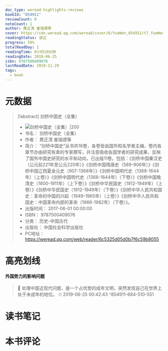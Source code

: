 ```yaml
---
doc_type: weread-highlights-reviews
bookId: "854911"
reviewCount: 0
noteCount: 1
author: 费正清 崔瑞德等
cover: https://cdn.weread.qq.com/weread/cover/6/YueWen_854911/t7_YueWen_854911.jpg
readingStatus: 读过
progress: 59%
totalReadDay: 1
readingTime: 0小时10分钟
readingDate: 2019-06-25
isbn: 9787500409076
lastReadDate: 2019-11-29
tags:
  - book
---
```

# 元数据
> [!abstract] 剑桥中国史（全集）
> - ![ 剑桥中国史（全集）|200](https://cdn.weread.qq.com/weread/cover/6/YueWen_854911/t7_YueWen_854911.jpg)
> - 书名： 剑桥中国史（全集）
> - 作者： 费正清 崔瑞德等
> - 简介： “剑桥中国史”丛书共16卷，各卷皆由国外知名学者主编，卷内各章节亦由研究有素的专家撰写，并注意吸收各国学者的研究成果，反映了国外中国史研究的水平和动向，已出版11卷。包括：《剑桥中国秦汉史（公元前221年至公元220年）》《剑桥中国隋唐史（589-906年）》《剑桥中国辽西夏金元史（907-1368年）》《剑桥中国明代史（1368-1644年）（上卷）》《剑桥中国明代史（1368-1644年）（下卷）》《剑桥中国晚清史（1800-1911年）（上下卷）》《剑桥中华民国史（1912-1949年）（上卷）》《剑桥中华民国史（1912-1949年）（下卷）》《剑桥中华人民共和国史：革命的中国的兴起（1949-1965年）（上卷）》《剑桥中华人民共和国史：中国革命内部的革命（1966-1982年）（下卷）》。
> - 出版时间： 2017-06-01 00:00:00
> - ISBN： 9787500409076
> - 分类： 历史-中国古代
> - 出版社： 中国社会科学出版社
> - PC地址：https://weread.qq.com/web/reader/6c5325d05d0b7f6c59b8055

# 高亮划线

#### 外国势力的影响问题

> 📌 处理中国近现代问题，是一个占优势的成年文明，突然发现自己在世界上处于未成年的地位。 
> ⏱ 2019-06-25 00:42:43 ^854911-684-510-551

# 读书笔记

# 本书评论

